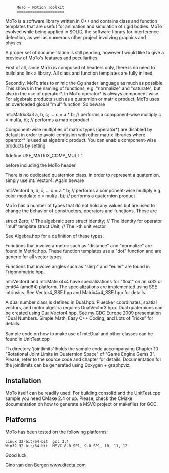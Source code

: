 
		 MoTo - Motion Toolkit
		 =====================

MoTo is a software library written in C++ and contains class and
function templates that are useful for animation and simulation of
rigid bodies. MoTo evolved while being applied in SOLID, the software
library for interference detection, as well as numerous other project
involving graphics and physics.

A proper set of documentation is still pending, however I would like
to give a preview of MoTo's features and peculiarities.

First of all, since MoTo is composed of headers only, there is no need to build
and link a library. All class and function templates are fully inlined. 
 
Secondly, MoTo tries to mimic the Cg shader language as much as possible. This
shows in the naming of functions, e.g. "normalize" and "saturate", but also in
the use of operator*. In MoTo operator* is always component-wise. For
algebraic products such as a quaternion or matrix product, MoTo uses an
overloaded global "mul" function. So beware

mt::Matrix3x3<float> a, b, c;
...
c = a * b; // performs a component-wise multiply
c = mul(a, b); // performs a matrix product

Component-wise multiplies of matrix types (operator*) are disabled by default in 
order to avoid confusion with other matrix libraries where operator* is used as 
algabraic product. You can enable component-wise products by setting

#define USE_MATRIX_COMP_MULT 1

before including the MoTo header.
 

There is no dedicated quaternion class. In order to represent a quaternion,
simply use mt::Vector4. Again beware   

mt::Vector4<float> a, b, c;
...
c = a * b; // performs a component-wise multiply e.g. color modulate
c = mul(a, b); // performs a quaternion product
   
MoTo has a number of types that do not hold any values but are used to change
the behavior of constructors, operators and functions. These are

struct Zero; // The algebraic zero
struct Identity; // The identity for operator "mul"
template <int> struct Unit; // The i-th unit vector

See Algebra.hpp for a definition of these types.


Functions that involve a metric such as "distance" and "normalize" are found in
Metric.hpp. These function templates use a "dot" function and are generic for
all vector types.

Functions that involve angles such as "slerp" and "euler" are found in
Trigonometric.hpp. 


mt::Vector4 and mt::Matrix4x4 have specializations for "float" on an ia32 or
emt64 (amd64) platform. The specializations are implemented using SSE
intrinsics. See Vector4_SSE.hpp and Matrix4x4_SSE.hpp for details.


A dual number class is defined in Dual.hpp. Pluecker coordinates, spatial
vectors, and motor algebra requires DualVector3.hpp. Dual quaternions can be
created using DualVector4.hpp. See my GDC Europe 2009
presentation "Dual Numbers. Simple Math, Easy C++ Coding, and Lots of Tricks"
for details.

Sample code on how to make use of mt::Dual and other classes can be found in
UnitTest.cpp


Th directory 'jointlimits' holds the sample code accompanying Chapter 10
"Rotational Joint Limits in Quaternion Space" of "Game Engine Gems 3".
Please, refer to the source code and chapter for details. Documentation for
the jointlimits can be generated using Doxygen + graphpviz.


Installation
------------

MoTo itself can be readily used. For building consolid and the UnitTest.cpp
sample you need CMake 2.4 or up. Please, check the CMake documentation on how
to generate a MSVC project or makefiles for GCC.


Platforms
---------

MoTo has been tested on the following platforms:

    Linux 32-bit/64-bit  gcc 3.4
	Win32 32-bit/64-bit	 MSVC 8.0 SP1, 9.0 SP1, 10, 11, 12

  

Good luck,


Gino van den Bergen
www.dtecta.com
